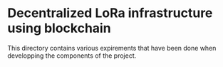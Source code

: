 # Decentralized LoRa infrastructure using blockchain

This directory contains various expirements that have been done when developping the components of the project.
